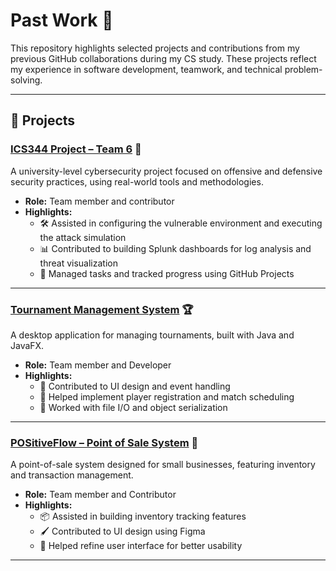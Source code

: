 # Past Work 📁

This repository highlights selected projects and contributions from my previous GitHub collaborations during my CS study. These projects reflect my experience in software development, teamwork, and technical problem-solving.

---

## 🔧 Projects

### [ICS344 Project – Team 6](https://github.com/HussainHomeWork/ICS344-PROJECT-TEAM-6) 🔐
A university-level cybersecurity project focused on offensive and defensive security practices, using real-world tools and methodologies.

- **Role:** Team member and contributor  
- **Highlights:**
  - 🛠️ Assisted in configuring the vulnerable environment and executing the attack simulation  
  - 📊 Contributed to building Splunk dashboards for log analysis and threat visualization  
  - 📌 Managed tasks and tracked progress using GitHub Projects

---

### [Tournament Management System](https://github.com/Feras532/TournamentProj) 🏆
A desktop application for managing tournaments, built with Java and JavaFX.

- **Role:** Team member and Developer  
- **Highlights:**
  - 🎨 Contributed to UI design and event handling  
  - 🧩 Helped implement player registration and match scheduling  
  - 💾 Worked with file I/O and object serialization

---

### [POSitiveFlow – Point of Sale System](https://github.com/mo-alkubaish/POSitiveflow) 🛒
A point-of-sale system designed for small businesses, featuring inventory and transaction management.

- **Role:** Team member and Contributor  
- **Highlights:**
  - 📦 Assisted in building inventory tracking features  
  - 🖌️ Contributed to UI design using Figma  
  - 🧪 Helped refine user interface for better usability

---
